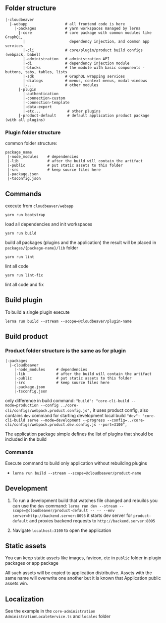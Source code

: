 ## Folder structure
```
|-cloudbeaver
  |-webapp                 # all frontend code is here
    |-packages             # yarn workspaces managed by lerna
      |-core               # core package with common modules like GraphQL, 
        |                    dependency injection, and common app services
        |-cli              # core/plugin/product build configs (webpack, babel)
        |-administration   # administration API
        |-di               # dependency injection module
        |-blocks           # the module with basic components - buttons, tabs, tables, lists
        |-sdk              # GraphQL wrapping services
        |-dialogs          # menus, context menus, modal windows
        |-...              # other modules
      |-plugin
        |-authentication
        |-connection-custom
        |-connection-template
        |-data-export
        |-etc...            # other plugins
      |-product-default     # default application product package (with all plugins)
```
### Plugin folder structure
common folder structure:
```
package_name
 |-node_modules    # dependencies
 |-lib             # after the build will contain the artifact
 |-public          # put static assets to this folder
 |-src             # keep source files here
 |-package.json
 |-tsconfig.json
```

## Commands
execute from `cloudbeaver/webapp`

```yarn run bootstrap```

load all dependencies and init workspaces

```yarn run build```

build all packages (plugins and the application) the result will be placed in `packages/{package-name}/lib` folder

```yarn run lint```

lint all code

```yarn run lint-fix```

lint all code and fix

## Build plugin
To build a single plugin execute
```
lerna run build --stream --scope=@cloudbeaver/plugin-name
```

## Build product
### Product folder structure is the same as for plugin
```
|-packages
  |-cloudbeaver
    |-node_modules     # dependencies
    |-lib              # after the build will contain the artifact
    |-public           # put static assets to this folder
    |-src              # keep source files here
    |-package.json
    |-tsconfig.json
```
only difference in build command: `"build": "core-cli-build --mode=production --config ../core-cli/configs/webpack.product.config.js",` it uses product config, also contains `dev` command for starting development local build `"dev": "core-cli-build serve --mode=development --progress --config=../core-cli/configs/webpack.product.dev.config.js --port=3100",`

The application package simple defines the list of plugins that should be included in the build
### Commands
Execute command to build only application without rebuilding plugins
* `lerna run build --stream --scope=@cloudbeaver/product-name`

## Development
1. To run a development build that watches file changed and rebuilds you can use the `dev` command:
`lerna run dev --stream --scope=@cloudbeaver/product-default -- -- --env server=http://backend.server:8095`
it starts dev server for `product-default` and proxies backend requests to `http://backend.server:8095`

2. Navigate `localhost:3100` to open the application

## Static assets
You can keep static assets like images, favicon, etc in `public` folder in plugin packages or app package

All such assets will be copied to application distributive. Assets with the same name will overwrite one another but it is known that Application public assets win.

## Localization
See the example in the `core-administration` `AdministrationLocaleService.ts` and `locales` folder